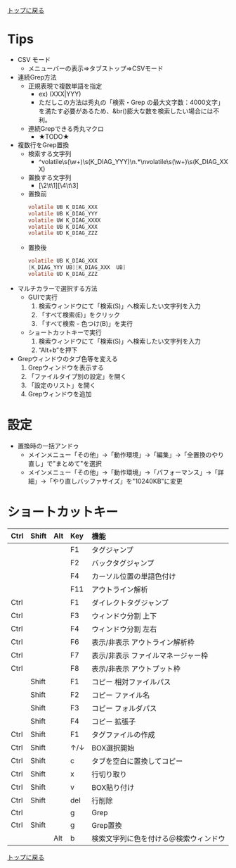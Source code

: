 [トップに戻る](../index.md)

# Tips
- CSV モード
	- メニューバーの表示⇒タブストップ⇒CSVモード
- 連続Grep方法
	- 正規表現で複数単語を指定
		- ex) (XXX|YYY)
		- ただしこの方法は秀丸の「検索・Grep の最大文字数：4000文字」を満たす必要があるため、&br()膨大な数を検索したい場合には不利。
	- 連続Grepできる秀丸マクロ
		- ★TODO★
- 複数行をGrep置換
	- 検索する文字列
		- ^volatile\s(\w+)\s(K_DIAG_YYY)\n.*\nvolatile\s(\w+)\s(K_DIAG_XXX)
	- 置換する文字列
		- [\2\t\1][\4\t\3]
	- 置換前
		``` c
		volatile UB K_DIAG_XXX
		volatile UB K_DIAG_YYY
		volatile UW K_DIAG_XXXX
		volatile UB K_DIAG_XXX
		volatile UD K_DIAG_ZZZ
		```
	- 置換後
		``` c
		volatile UB K_DIAG_XXX
		[K_DIAG_YYY	UB][K_DIAG_XXX	UB]
		volatile UD K_DIAG_ZZZ
		```
- マルチカラーで選択する方法
	- GUIで実行
		1. 検索ウィンドウにて「検索(S)」へ検索したい文字列を入力
		1. 「すべて検索(E)」をクリック
		1. 「すべて検索 - 色つけ(B)」を実行
	- ショートカットキーで実行
		1. 検索ウィンドウにて「検索(S)」へ検索したい文字列を入力
		1. “Alt+b”を押下
- Grepウィンドウのタブ色等を変える
	1. Grepウィンドウを表示する
	1. 「ファイルタイプ別の設定」を開く
	1. 「設定のリスト」を開く
	1. Grepウィンドウを追加

# 設定
- 置換時の一括アンドゥ
	- メインメニュー「その他」→「動作環境」→「編集」→「全置換のやり直し」で"まとめて"を選択
	- メインメニュー「その他」→「動作環境」→「パフォーマンス」→「詳細」→「やり直しバッファサイズ」を"10240KB"に変更

# ショートカットキー

|Ctrl|Shift|Alt|Key|機能|
|:---|:---|:---|:---|:---|
||||F1|タグジャンプ|
||||F2|バックタグジャンプ|
||||F4|カーソル位置の単語色付け|
||||F11|アウトライン解析|
|Ctrl|||F1|ダイレクトタグジャンプ|
|Ctrl|||F3|ウィンドウ分割 上下|
|Ctrl|||F4|ウィンドウ分割 左右|
|Ctrl|||F6|表示/非表示 アウトライン解析枠|
|Ctrl|||F7|表示/非表示 ファイルマネージャー枠|
|Ctrl|||F8|表示/非表示 アウトプット枠|
||Shift||F1|コピー 相対ファイルパス|
||Shift||F2|コピー ファイル名|
||Shift||F3|コピー フォルダパス|
||Shift||F4|コピー 拡張子|
|Ctrl|Shift||F1|タグファイルの作成|
|Ctrl|Shift||↑/↓|BOX選択開始|
|Ctrl|Shift||c|タブを空白に置換してコピー|
|Ctrl|Shift||x|行切り取り|
|Ctrl|Shift||v|BOX貼り付け|
|Ctrl|Shift||del|行削除|
|Ctrl|||g|Grep|
|Ctrl|Shift||g|Grep置換|
|||Alt|b|検索文字列に色を付ける＠検索ウィンドウ|

[トップに戻る](../index.md)
